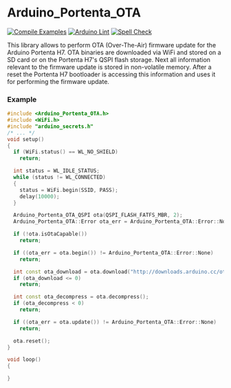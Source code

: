 Arduino_Portenta_OTA
====================

[![Compile Examples](https://github.com/arduino-libraries/Arduino_Portenta_OTA/workflows/Compile%20Examples/badge.svg)](https://github.com/arduino-libraries/Arduino_Portenta_OTA/actions?workflow=Compile+Examples)
[![Arduino Lint](https://github.com/arduino-libraries/Arduino_Portenta_OTA/workflows/Arduino%20Lint/badge.svg)](https://github.com/arduino-libraries/Arduino_Portenta_OTA/actions?workflow=Arduino+Lint)
[![Spell Check](https://github.com/arduino-libraries/Arduino_Portenta_OTA/workflows/Spell%20Check/badge.svg)](https://github.com/arduino-libraries/Arduino_Portenta_OTA/actions?workflow=Spell+Check)

This library allows to perform OTA (Over-The-Air) firmware update for the Arduino Portenta H7. OTA binaries are downloaded via WiFi and stored on a SD card or on the Portenta H7's QSPI flash storage. Next all information relevant to the firmware update is stored in non-volatile memory. After a reset the Portenta H7 bootloader is accessing this information and uses it for performing the firmware update.

### Example
```C++
#include <Arduino_Portenta_OTA.h>
#include <WiFi.h>
#include "arduino_secrets.h"
/* ... */
void setup()
{
  if (WiFi.status() == WL_NO_SHIELD)
    return;

  int status = WL_IDLE_STATUS;
  while (status != WL_CONNECTED)
  {
    status = WiFi.begin(SSID, PASS);
    delay(10000);
  }

  Arduino_Portenta_OTA_QSPI ota(QSPI_FLASH_FATFS_MBR, 2);
  Arduino_Portenta_OTA::Error ota_err = Arduino_Portenta_OTA::Error::None;

  if (!ota.isOtaCapable())
    return;

  if ((ota_err = ota.begin()) != Arduino_Portenta_OTA::Error::None)
    return;

  int const ota_download = ota.download("http://downloads.arduino.cc/ota/OTA_Usage_Portenta.ino.PORTENTA_H7_M7.ota", false /* is_https */);
  if (ota_download <= 0)
    return;

  int const ota_decompress = ota.decompress();
  if (ota_decompress < 0)
    return;

  if ((ota_err = ota.update()) != Arduino_Portenta_OTA::Error::None)
    return;

  ota.reset();
}

void loop()
{

}
```
